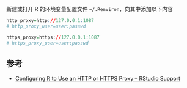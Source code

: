 

新建或打开 R 的环境变量配置文件 `~/.Renviron`，向其中添加以下内容
```r
http_proxy=http://127.0.0.1:1087
# http_proxy_user=user:passwd

https_proxy=https://127.0.0.1:1087
# https_proxy_user=user:passwd
```

## 参考
- [Configuring R to Use an HTTP or HTTPS Proxy – RStudio Support](https://support.rstudio.com/hc/en-us/articles/200488488-Configuring-R-to-Use-an-HTTP-or-HTTPS-Proxy)